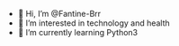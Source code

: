 - 👋 Hi, I’m @Fantine-Brr
- 👀 I’m interested in technology and health
- 🌱 I’m currently learning Python3


<!---
Fantine-Brr/Fantine-Brr is a ✨ special ✨ repository because its `README.md` (this file) appears on your GitHub profile.
You can click the Preview link to take a look at your changes.
--->
